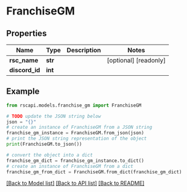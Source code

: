 # FranchiseGM


## Properties

Name | Type | Description | Notes
------------ | ------------- | ------------- | -------------
**rsc_name** | **str** |  | [optional] [readonly] 
**discord_id** | **int** |  | 

## Example

```python
from rscapi.models.franchise_gm import FranchiseGM

# TODO update the JSON string below
json = "{}"
# create an instance of FranchiseGM from a JSON string
franchise_gm_instance = FranchiseGM.from_json(json)
# print the JSON string representation of the object
print(FranchiseGM.to_json())

# convert the object into a dict
franchise_gm_dict = franchise_gm_instance.to_dict()
# create an instance of FranchiseGM from a dict
franchise_gm_from_dict = FranchiseGM.from_dict(franchise_gm_dict)
```
[[Back to Model list]](../README.md#documentation-for-models) [[Back to API list]](../README.md#documentation-for-api-endpoints) [[Back to README]](../README.md)


